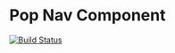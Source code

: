 Pop Nav Component
=================

[![Build Status](https://travis-ci.org/popphp/pop-nav.svg?branch=master)](https://travis-ci.org/popphp/pop-nav)
